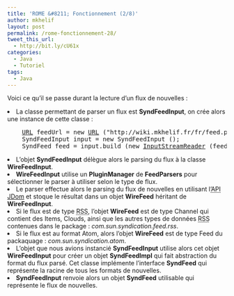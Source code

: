 ```yaml
---
title: 'ROME &#8211; Fonctionnement (2/8)'
author: mkhelif
layout: post
permalink: /rome-fonctionnement-28/
tweet_this_url:
  - http://bit.ly/cU61x
categories:
  - Java
  - Tutoriel
tags:
  - Java
---
```

<p class="level1">
  <!--more-->Voici ce qu&#8217;il se passe durant la lecture d&#8217;un flux de nouvelles :
</p>

<li class="level1">
  La classe permettant de parser un flux est <strong>SyndFeedInput</strong>, on crée alors une instance de cette classe : <pre class="code java">    <a href="http://www.google.com/search?hl=en&q=allinurl%3AURL+java.sun.com&bntI=I%27m%20Feeling%20Lucky"><span class="kw3">URL</span></a> feedUrl = <span class="kw2">new</span> <a href="http://www.google.com/search?hl=en&q=allinurl%3AURL+java.sun.com&bntI=I%27m%20Feeling%20Lucky"><span class="kw3">URL</span></a> <span class="br0">(</span><span class="st0">"http://wiki.mkhelif.fr/fr/feed.php"</span><span class="br0">)</span>;
    SyndFeedInput input = <span class="kw2">new</span> SyndFeedInput <span class="br0">(</span><span class="br0">)</span>;
    SyndFeed feed = input.<span class="me1">build</span> <span class="br0">(</span><span class="kw2">new</span> <a href="http://www.google.com/search?hl=en&q=allinurl%3AInputStreamReader+java.sun.com&bntI=I%27m%20Feeling%20Lucky"><span class="kw3">InputStreamReader</span></a> <span class="br0">(</span>feedUrl.<span class="me1">openStream</span> <span class="br0">(</span><span class="br0">)</span><span class="br0">)</span><span class="br0">)</span>;</pre>
</li>

<li class="level1">
  L&#8217;objet <strong>SyndFeedInput</strong> délègue alors le parsing du flux à la classe <strong>WireFeedInput</strong>.
</li>
<li class="level1">
  <strong>WireFeedInput</strong> utilise un <strong>PluginManager</strong> de <strong>FeedParsers</strong> pour sélectionner le parser à utiliser selon le type de flux.
</li>
<li class="level1">
  Le parser effectue alors le parsing du flux de nouvelles en utilisant l&#8217;<acronym title="Application Programming Interface">API</acronym> <a href="http://www.jdom.org/" class="urlextern" title="http://www.jdom.org/" rel="nofollow">JDom</a> et stoque le résultat dans un objet <strong>WireFeed</strong> héritant de <strong>WireFeedInput</strong>.
</li>
<li class="level1">
  Si le flux est de type <acronym title="Rich Site Summary">RSS</acronym>, l&#8217;objet <strong>WireFeed</strong> est de type Channel qui contient des Items, Clouds, ainsi que les autres types de données <acronym title="Rich Site Summary">RSS</acronym> contenues dans le package : <em>com.sun.syndication.feed.rss</em>.
</li>
<li class="level1">
  Si le flux est au format Atom, alors l&#8217;objet <strong>WireFeed</strong> est de type Feed du packaquage : <em>com.sun.syndication.atom</em>.
</li>
<li class="level1">
  L&#8217;objet que nous avions instancié <strong>SyndFeedInput</strong> utilise alors cet objet <strong>WireFeedInput</strong> pour créer un objet <strong>SyndFeedImpl</strong> qui fait abstraction du format du flux parsé. Cet classe implémente l&#8217;interface <strong>SyndFeed</strong> qui représente la racine de tous les formats de nouvelles.
</li>
<li class="level1">
  <strong>SyndFeedInput</strong> renvoie alors un objet <strong>SyndFeed</strong> utilisable qui représente le flux de nouvelles.
</li>